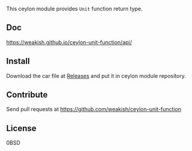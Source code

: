 This ceylon module provides `Unit` function return type.

Doc
---

<https://weakish.github.io/ceylon-unit-function/api/>

Install
-------

Download the car file at [Releases] and put it in ceylon module repository.

[Releases]: https://github.com/weakish/ceylon-unit-function/releases

Contribute
----------

Send pull requests at <https://github.com/weakish/ceylon-unit-function>

License
-------

0BSD
